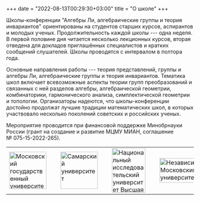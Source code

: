 +++
date = "2022-08-13T00:29:30+03:00"
title = "О школе"
+++

Школы-конференции "Алгебры Ли, алгебраические группы и теория инвариантов" ориентированы на студентов старших курсов, аспирантов и молодых ученых.
Продолжительность каждой школы --- одна неделя.
В первой половине дня читается несколько лекционных курсов, вторая отведена для докладов приглашённых специалистов и кратких сообщений слушателей.
Школы проводятся с интервалом в полтора года.

Основные направления работы --- теория представлений, группы и алгебры Ли, алгебраические группы и теория инвариантов.
Тематика школ включает всевозможные аспекты теории групп преобразований и связанных с ней разделов алгебры, алгебраической геометрии,
комбинаторики, гармонического анализа, симплектической геометрии и топологии.
Организаторы надеются, что школы-конференции достойно продолжат лучшие традиции математических школ,
в которых участвовало несколько поколений советских и российских ученых.

Мероприятие проводится при финансовой поддержке Минобрнауки России (грант на создание и развитие МЦМУ МИАН, соглашение № 075-15-2022-265).

<div class="logos">

<table>
<tr>

<td>
<a href="http://msu.ru"><img style="width: 100px; height: 100px;" src="/main_files/msu-logo.png" alt="Московский государственный университет" title="Московский государственный университет" /></a>
</td>
<td style="padding-left: 30px">
<a href="http://ssau.ru"><img style="width: 100px; height: 100px;" src="/main_files/samu-logo.png" alt="Самарский университет" title="Самарский университет" /></a>
</td>
<td style="padding-left: 30px">
<a href="https://math.hse.ru/latg"><img style="width: 90px; height: 120px;" src="/main_files/atg_logo_sq.png" alt="Национальный исследовательский университет Высшая Школа Экономики" title="Национальный исследовательский университет Высшая Школа Экономики" /></a>
</td>

<td style="padding-left: 30px">
<a href="http://ium.mccme.ru"><img style="width: 165px; height: 66px;" src="/main_files/nmu-logo.png" alt="Независимый Московский университет" title="Независимый Московский университет" /></a>
</td>
<td style="padding-left: 30px">
<a href="http://simc.mi-ras.ru"><img style="width: 165px; height: 66px;" src="/main_files/simc-logo.png" alt="Steklov International Mathematical Center" title="Steklov International Mathematical Center" /></a>
</td>
</td>
<td style="padding-left: 30px">
<a href="https://xn--80aapampemcchfmo7a3c9ehj.xn--p1ai"><img style="width: 90px; height: 120px;" src="/main_files/national-projects.svg" alt="Национальные проекты России" title="Национальные проекты России" /></a>
</td>

</tr>
</table>
</div>
